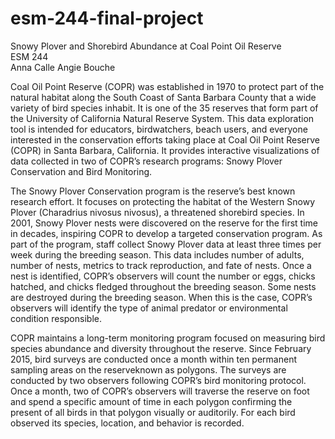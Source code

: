 # esm-244-final-project
Snowy Plover and Shorebird Abundance at Coal Point Oil Reserve  
ESM 244  
Anna Calle Angie Bouche

Coal Oil Point Reserve (COPR) was established in 1970 to protect part of the natural habitat along the South Coast of Santa Barbara County that a wide variety of bird species inhabit. It is one of the 35 reserves that form part of the University of California Natural Reserve System. This data exploration tool is intended for educators, birdwatchers, beach users, and everyone interested in the conservation efforts taking place at Coal Oil Point Reserve (COPR) in Santa Barbara, California. It provides interactive visualizations of data collected in two of COPR’s research programs: Snowy Plover Conservation and Bird Monitoring. 

The Snowy Plover Conservation program is the reserve’s best known research effort. It focuses on protecting the habitat of the Western Snowy Plover (Charadrius nivosus nivosus), a threatened shorebird species. In 2001, Snowy Plover nests were discovered on the reserve for the first time in decades, inspiring COPR to develop a targeted conservation program. As part of the program, staff collect Snowy Plover data at least three times per week during the breeding season. This data includes number of adults, number of nests, metrics to track reproduction, and fate of nests. Once a nest is identified, COPR’s observers will count the number or eggs, chicks hatched, and chicks fledged throughout the breeding season. Some nests are destroyed during the breeding season. When this is the case, COPR’s observers will identify the type of animal predator or environmental condition responsible.

COPR maintains a long-term monitoring program focused on measuring bird species abundance and diversity throughout the reserve. Since February 2015, bird surveys are conducted once a month within ten permanent sampling areas on the reserveknown as polygons. The surveys are conducted by two observers following COPR’s  bird monitoring protocol. Once a month, two of COPR’s observers will traverse the reserve on foot and spend a specific amount of time in each polygon confirming the present of all birds in that polygon visually or auditorily. For each bird observed its species, location, and behavior is recorded. 

